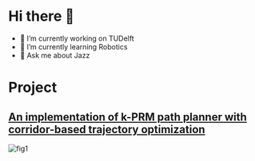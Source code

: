 # Hi there 👋


<!-- **smoggy-P/smoggy-P** is a ✨ _special_ ✨ repository because its `README.md` (this file) appears on your GitHub profile.

Here are some ideas to get you started:
 -->
- 🔭 I’m currently working on TUDelft
- 🌱 I’m currently learning Robotics
- 💬 Ask me about Jazz

# Project
## [An implementation of k-PRM path planner with corridor-based trajectory optimization](https://github.com/edmundwsy/RO47005-PDM-Final)
![fig1](https://github.com/edmundwsy/RO47005-PDM-Final/blob/master/figs/03.gif)
